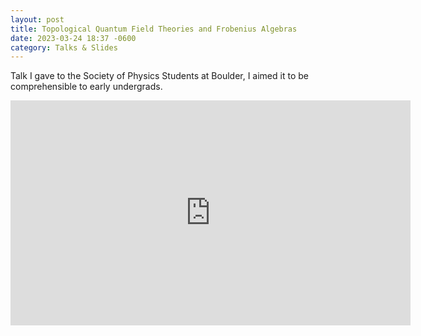 ```yaml
---
layout: post
title: Topological Quantum Field Theories and Frobenius Algebras
date: 2023-03-24 18:37 -0600
category: Talks & Slides
---
```

Talk I gave to the Society of Physics Students at Boulder, I aimed it to be comprehensible to early undergrads.

<iframe width="640" height="360" src="https://www.youtube-nocookie.com/embed/Zlymi7kCSC0" title="YouTube video player" frameborder="0" allow="accelerometer; autoplay; clipboard-write; encrypted-media; gyroscope; picture-in-picture" allowfullscreen></iframe>
